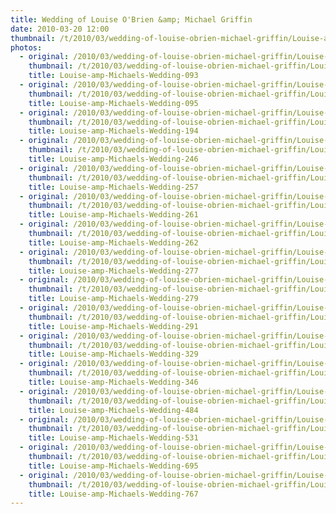 ```yaml
---
title: Wedding of Louise O'Brien &amp; Michael Griffin
date: 2010-03-20 12:00
thumbnail: /t/2010/03/wedding-of-louise-obrien-michael-griffin/Louise-amp-Michaels-Wedding-093.jpg
photos:
  - original: /2010/03/wedding-of-louise-obrien-michael-griffin/Louise-amp-Michaels-Wedding-093.jpg
    thumbnail: /t/2010/03/wedding-of-louise-obrien-michael-griffin/Louise-amp-Michaels-Wedding-093.jpg
    title: Louise-amp-Michaels-Wedding-093
  - original: /2010/03/wedding-of-louise-obrien-michael-griffin/Louise-amp-Michaels-Wedding-095.jpg
    thumbnail: /t/2010/03/wedding-of-louise-obrien-michael-griffin/Louise-amp-Michaels-Wedding-095.jpg
    title: Louise-amp-Michaels-Wedding-095
  - original: /2010/03/wedding-of-louise-obrien-michael-griffin/Louise-amp-Michaels-Wedding-194.jpg
    thumbnail: /t/2010/03/wedding-of-louise-obrien-michael-griffin/Louise-amp-Michaels-Wedding-194.jpg
    title: Louise-amp-Michaels-Wedding-194
  - original: /2010/03/wedding-of-louise-obrien-michael-griffin/Louise-amp-Michaels-Wedding-246.jpg
    thumbnail: /t/2010/03/wedding-of-louise-obrien-michael-griffin/Louise-amp-Michaels-Wedding-246.jpg
    title: Louise-amp-Michaels-Wedding-246
  - original: /2010/03/wedding-of-louise-obrien-michael-griffin/Louise-amp-Michaels-Wedding-257.jpg
    thumbnail: /t/2010/03/wedding-of-louise-obrien-michael-griffin/Louise-amp-Michaels-Wedding-257.jpg
    title: Louise-amp-Michaels-Wedding-257
  - original: /2010/03/wedding-of-louise-obrien-michael-griffin/Louise-amp-Michaels-Wedding-261.jpg
    thumbnail: /t/2010/03/wedding-of-louise-obrien-michael-griffin/Louise-amp-Michaels-Wedding-261.jpg
    title: Louise-amp-Michaels-Wedding-261
  - original: /2010/03/wedding-of-louise-obrien-michael-griffin/Louise-amp-Michaels-Wedding-262.jpg
    thumbnail: /t/2010/03/wedding-of-louise-obrien-michael-griffin/Louise-amp-Michaels-Wedding-262.jpg
    title: Louise-amp-Michaels-Wedding-262
  - original: /2010/03/wedding-of-louise-obrien-michael-griffin/Louise-amp-Michaels-Wedding-277.jpg
    thumbnail: /t/2010/03/wedding-of-louise-obrien-michael-griffin/Louise-amp-Michaels-Wedding-277.jpg
    title: Louise-amp-Michaels-Wedding-277
  - original: /2010/03/wedding-of-louise-obrien-michael-griffin/Louise-amp-Michaels-Wedding-279.jpg
    thumbnail: /t/2010/03/wedding-of-louise-obrien-michael-griffin/Louise-amp-Michaels-Wedding-279.jpg
    title: Louise-amp-Michaels-Wedding-279
  - original: /2010/03/wedding-of-louise-obrien-michael-griffin/Louise-amp-Michaels-Wedding-291.jpg
    thumbnail: /t/2010/03/wedding-of-louise-obrien-michael-griffin/Louise-amp-Michaels-Wedding-291.jpg
    title: Louise-amp-Michaels-Wedding-291
  - original: /2010/03/wedding-of-louise-obrien-michael-griffin/Louise-amp-Michaels-Wedding-329.jpg
    thumbnail: /t/2010/03/wedding-of-louise-obrien-michael-griffin/Louise-amp-Michaels-Wedding-329.jpg
    title: Louise-amp-Michaels-Wedding-329
  - original: /2010/03/wedding-of-louise-obrien-michael-griffin/Louise-amp-Michaels-Wedding-346.jpg
    thumbnail: /t/2010/03/wedding-of-louise-obrien-michael-griffin/Louise-amp-Michaels-Wedding-346.jpg
    title: Louise-amp-Michaels-Wedding-346
  - original: /2010/03/wedding-of-louise-obrien-michael-griffin/Louise-amp-Michaels-Wedding-484.jpg
    thumbnail: /t/2010/03/wedding-of-louise-obrien-michael-griffin/Louise-amp-Michaels-Wedding-484.jpg
    title: Louise-amp-Michaels-Wedding-484
  - original: /2010/03/wedding-of-louise-obrien-michael-griffin/Louise-amp-Michaels-Wedding-531.jpg
    thumbnail: /t/2010/03/wedding-of-louise-obrien-michael-griffin/Louise-amp-Michaels-Wedding-531.jpg
    title: Louise-amp-Michaels-Wedding-531
  - original: /2010/03/wedding-of-louise-obrien-michael-griffin/Louise-amp-Michaels-Wedding-695.jpg
    thumbnail: /t/2010/03/wedding-of-louise-obrien-michael-griffin/Louise-amp-Michaels-Wedding-695.jpg
    title: Louise-amp-Michaels-Wedding-695
  - original: /2010/03/wedding-of-louise-obrien-michael-griffin/Louise-amp-Michaels-Wedding-767.jpg
    thumbnail: /t/2010/03/wedding-of-louise-obrien-michael-griffin/Louise-amp-Michaels-Wedding-767.jpg
    title: Louise-amp-Michaels-Wedding-767
---
```

